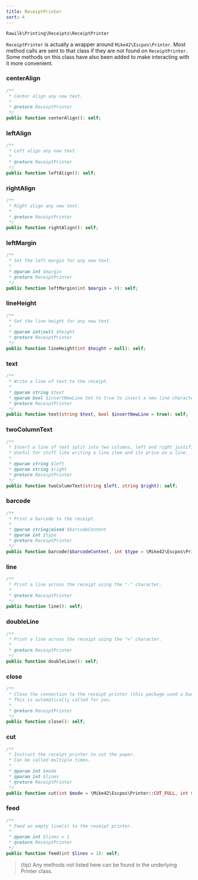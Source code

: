 ```yaml
---
title: ReceiptPrinter
sort: 4
---
```


`Rawilk\Printing\Receipts\ReceiptPrinter`

`ReceiptPrinter` is actually a wrapper around `Mike42\Escpos\Printer`. Most method calls are sent to that class if they are not found on `ReceiptPrinter`.
Some methods on this class have also been added to make interacting with it more convenient.

### centerAlign

```php
/**
 * Center align any new text.
 *
 * @return ReceiptPrinter
 */
public function centerAlign(): self;
```

### leftAlign

```php
/**
 * Left align any new text
 *
 * @return ReceiptPrinter
 */
public function leftAlign(): self;
```

### rightAlign

```php
/**
 * Right align any new text.
 *
 * @return ReceiptPrinter
 */
public function rightAlign(): self;
```

### leftMargin

```php
/**
 * Set the left margin for any new text.
 *
 * @param int $margin
 * @return ReceiptPrinter
 */
public function leftMargin(int $margin = 0): self;
```

### lineHeight

```php
/**
 * Set the line height for any new text.
 *
 * @param int|null $height
 * @return ReceiptPrinter
 */
public function lineHeight(int $height = null): self;
```

### text

```php
/**
 * Write a line of text to the receipt.
 *
 * @param string $text
 * @param bool $insertNewLine Set to true to insert a new line character at the end of your string.
 * @return ReceiptPrinter
 */
public function text(string $text, bool $insertNewLine = true): self;
```

### twoColumnText

```php
/**
 * Insert a line of text split into two columns, left and right justified.
 * Useful for stuff like writing a line item and its price on a line.
 *
 * @param string $left
 * @param string $right
 * @return ReceiptPrinter
 */
public function twoColumnText(string $left, string $right): self;
```

### barcode

```php
/**
 * Print a barcode to the receipt.
 *
 * @param string|mixed $barcodeContent
 * @param int $type
 * @return ReceiptPrinter
 */
public function barcode($barcodeContent, int $type = \Mike42\Escpos\Printer::BARCODE_CODE39): self;
```

### line

```php
/**
 * Print a line across the receipt using the "-" character.
 *
 * @return ReceiptPrinter
 */
public function line(): self;
```

### doubleLine

```php
/**
 * Print a line across the receipt using the "=" character.
 *
 * @return ReceiptPrinter
 */
public function doubleLine(): self;
```

### close

```php
/**
 * Close the connection to the receipt printer (this package used a DummyConnection).
 * This is automatically called for you.
 *
 * @return ReceiptPrinter
 */
public function close(): self;
```

### cut

```php
/**
 * Instruct the receipt printer to cut the paper.
 * Can be called multiple times.
 *
 * @param int $mode
 * @param int $lines
 * @return ReceiptPrinter
 */
public function cut(int $mode = \Mike42\Escpos\Printer::CUT_FULL, int $lines = 3): self;
```

### feed

```php
/**
 * Feed an empty line(s) to the receipt printer.
 *
 * @param int $lines = 1
 * @return ReceiptPrinter
 */
public function feed(int $lines = 1): self;
```

> {tip} Any methods not listed here can be found in the underlying Printer class.
